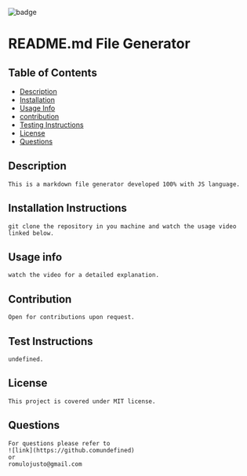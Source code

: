 ![badge](https://img.shields.io/static/v1?label=license&message=MIT&color=<green>)

# README.md File Generator


    
    

## Table of Contents
    
* [Description](#description)
* [Installation](#installation-instructions)
* [Usage Info](#usage-info)
* [contribution](#contribution)
* [Testing Instructions](#test-instructions)
* [License](#license)
* [Questions](#questions)
    

## Description
    This is a markdown file generator developed 100% with JS language.

## Installation Instructions
    git clone the repository in you machine and watch the usage video linked below.

## Usage info
    watch the video for a detailed explanation.

## Contribution
    Open for contributions upon request.

## Test Instructions
    undefined.    

## License
    This project is covered under MIT license.

## Questions
    For questions please refer to 
    ![link](https://github.comundefined)  
    or
    romulojusto@gmail.com
    
